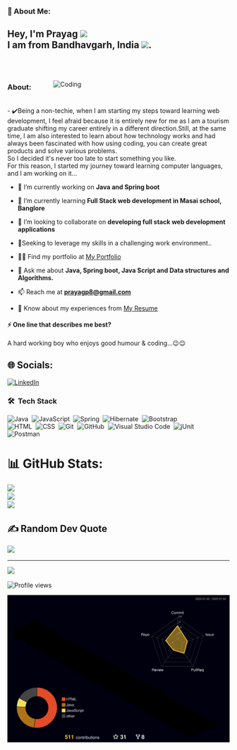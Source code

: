 ###  💫 About Me:
##  Hey, I'm Prayag  <img src="https://github.com/TheDudeThatCode/TheDudeThatCode/blob/master/Assets/Developer.gif" width="50"><br> I am from Bandhavgarh, India <img src="https://github.com/TheDudeThatCode/TheDudeThatCode/blob/master/Assets/Earth.gif" width="29">.<br><br><br>
<img align="right" alt="Coding" width="400" src="https://c.tenor.com/fdvOlldr5RYAAAAC/private.gif">

### About:

<br>-  ✔️Being a non-techie, when I am starting my steps toward learning web development, I feel afraid because it is entirely new for me as I am a tourism graduate shifting my career entirely in a different direction.Still, at the same time, I am also interested to learn about how technology works and had always been fascinated with how using coding, you can create great products and solve various problems.<br>So I decided it's never too late to start something you like.<br>For this reason, I started my journey toward learning computer languages, and I am working on it...<br>


- 🔭 I’m currently working on **Java and Spring boot**

- 🌱 I’m currently learning **Full Stack web development in Masai school, Banglore**

- 👯 I’m looking to collaborate on **developing full stack web development applications**

- 🤝Seeking to leverage my skills in a challenging work environment..

- 👨‍💻 Find my portfolio at <a href="https://prayagp8.github.io" target="blank">My Portfolio</a>

- 💬 Ask me about **Java, Spring boot, Java Script and Data structures and Algorithms.**

- 📫 Reach me at **prayagp8@gmail.com**

- 📄 Know about my experiences from <a href="https://drive.google.com/file/d/10qJBjQqiEWfQo5XoC7RfgjcwoYVH_JyR/view?usp=sharing" target="blank">My Resume</a>


#### ⚡ One line that describes me best? <br>

A hard working boy who enjoys good humour & coding...😉😉


## 🌐 Socials:
[![LinkedIn](https://img.shields.io/badge/LinkedIn-%230077B5.svg?logo=linkedin&logoColor=white)](https://linkedin.com/in/prayagp8) 


### 🛠 &nbsp;Tech Stack

![Java](https://img.shields.io/badge/-Java-05122A?style=flat&logo=Java&logoColor=FFA518)&nbsp;
![JavaScript](https://img.shields.io/badge/-JavaScript-05122A?style=flat&logo=javascript)&nbsp;
![Spring](https://img.shields.io/badge/-Spring-05122A?style=flat&logo=Spring)&nbsp;
![Hibernate](https://img.shields.io/badge/-Hibernate-05122A?style=flat&logo=Hibernate)&nbsp;
![Bootstrap](https://img.shields.io/badge/-Bootstrap-05122A?style=flat&logo=bootstrap&logoColor=563D7C)\
![HTML](https://img.shields.io/badge/-HTML-05122A?style=flat&logo=HTML5)&nbsp;
![CSS](https://img.shields.io/badge/-CSS-05122A?style=flat&logo=CSS3&logoColor=1572B6)&nbsp;
![Git](https://img.shields.io/badge/-Git-05122A?style=flat&logo=git)&nbsp;
![GitHub](https://img.shields.io/badge/-GitHub-05122A?style=flat&logo=github)&nbsp;
![Visual Studio Code](https://img.shields.io/badge/-Visual%20Studio%20Code-05122A?style=flat&logo=visual-studio-code&logoColor=007ACC)&nbsp;
![jUnit](https://img.shields.io/badge/jUnit%20-%23150458.svg?&style=flat&logo=Java&logoColor=white)&nbsp;
![Postman](https://img.shields.io/badge/-Postmam-05122A?style=flat&logo=Postman&logoColor=FFA515)&nbsp;



# 📊 GitHub Stats:
![](https://github-readme-stats.vercel.app/api?username=prayagp8&theme=highcontrast&hide_border=false&include_all_commits=true&count_private=true)<br/>
![](https://github-readme-streak-stats.herokuapp.com/?user=prayagp8&theme=highcontrast&hide_border=false)<br/>
![](https://github-readme-stats.vercel.app/api/top-langs/?username=prayagp8&theme=highcontrast&hide_border=false&include_all_commits=true&count_private=true&layout=compact)

## ✍️ Random Dev Quote
![](https://quotes-github-readme.vercel.app/api?type=vetical&theme=merko)

---
[![](https://visitcount.itsvg.in/api?id=prayagp8&icon=0&color=3)](https://visitcount.itsvg.in)
 

![Profile views](https://gpvc.arturio.dev/prayagp8)  

![](./profile-3d-contrib/profile-night-rainbow.svg)

